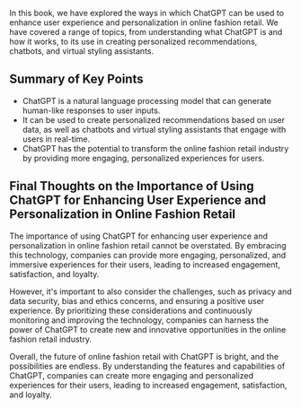 
In this book, we have explored the ways in which ChatGPT can be used to enhance user experience and personalization in online fashion retail. We have covered a range of topics, from understanding what ChatGPT is and how it works, to its use in creating personalized recommendations, chatbots, and virtual styling assistants.

Summary of Key Points
---------------------

* ChatGPT is a natural language processing model that can generate human-like responses to user inputs.
* It can be used to create personalized recommendations based on user data, as well as chatbots and virtual styling assistants that engage with users in real-time.
* ChatGPT has the potential to transform the online fashion retail industry by providing more engaging, personalized experiences for users.

Final Thoughts on the Importance of Using ChatGPT for Enhancing User Experience and Personalization in Online Fashion Retail
----------------------------------------------------------------------------------------------------------------------------

The importance of using ChatGPT for enhancing user experience and personalization in online fashion retail cannot be overstated. By embracing this technology, companies can provide more engaging, personalized, and immersive experiences for their users, leading to increased engagement, satisfaction, and loyalty.

However, it's important to also consider the challenges, such as privacy and data security, bias and ethics concerns, and ensuring a positive user experience. By prioritizing these considerations and continuously monitoring and improving the technology, companies can harness the power of ChatGPT to create new and innovative opportunities in the online fashion retail industry.

Overall, the future of online fashion retail with ChatGPT is bright, and the possibilities are endless. By understanding the features and capabilities of ChatGPT, companies can create more engaging and personalized experiences for their users, leading to increased engagement, satisfaction, and loyalty.
